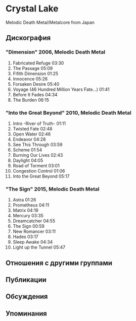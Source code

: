 # Crystal Lake

Melodic Death Metal/Metalcore from Japan

## Дискография

### "Dimension" 2006, Melodic Death Metal

1. Fabricated Refuge  03:30   
2. The Passage  05:09  
3. Fifith Dimension  01:25   
4. Innocence  05:26   
5. Forsaken Desire  05:40  
6. Voyage (46 Hundred Million Years Fate...)  01:41   
7. Before It Fades  04:34    
8. The Burden  06:15  


### "Into the Great Beyond" 2010, Melodic Death Metal

1. Intro -River of Truth-  01:11    
2. Twisted Fate  02:48    
3. Open Water  02:46    
4. Endeavor  04:28    
5. See This Through  03:59  
6. Scheme  01:54  
7. Burning Our Lives  02:43    
8. Daylight  04:05    
9. Road of Torment  03:01  
10. Congestion Control  01:06  
11. Into the Great Beyond  05:17 


### "The Sign" 2015, Melodic Death Metal

1. Astra  01:26    
2. Prometheus  04:11  
3. Matrix  04:19  
4. Mercury  03:35    
5. Dreamcatcher  04:55 
6. The Sign  00:59    
7. New Romancer  03:11   
8. Hades  03:17    
9. Sleep Awake  04:34   
10. Light up the Tunnel  05:47  


## Отношения с другими группами


## Публикации


## Обсуждения


## Упоминания

